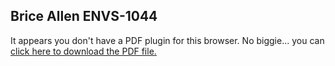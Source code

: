 ## Brice Allen ENVS-1044



<object data="allenBriceInfoGraphic.pdf" type="application/pdf" width="100%" height="100%">
    <p>It appears you don't have a PDF plugin for this browser.
    No biggie... you can <a href="myfile.pdf">click here to
    download the PDF file.</a></p>
</object>
